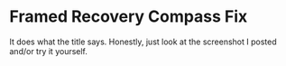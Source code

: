 # Framed Recovery Compass Fix

It does what the title says. Honestly, just look at the screenshot I posted and/or try it yourself.
